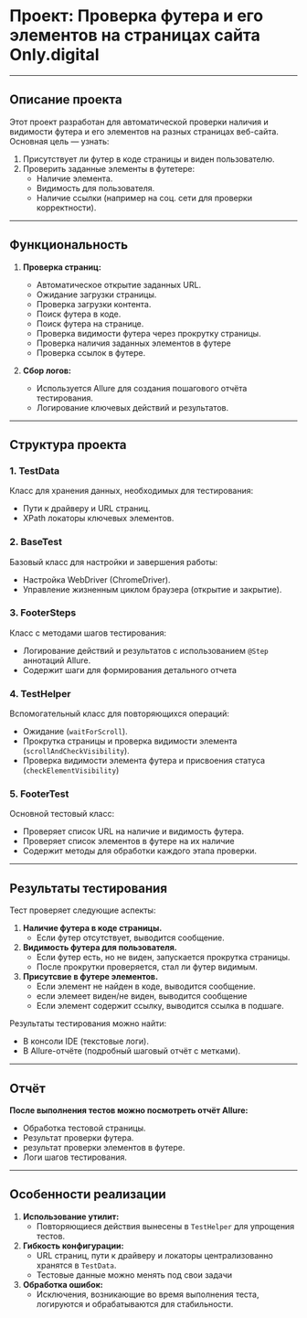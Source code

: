 
# **Проект: Проверка футера и его элементов на страницах сайта Only.digital**

---

## **Описание проекта**

Этот проект разработан для автоматической проверки наличия и видимости футера и его элементов на разных страницах веб-сайта. 
Основная цель — узнать: 

1. Присутствует ли футер в коде страницы и виден пользователю.
2. Проверить заданные элементы в футетере:  
   - Наличие элемента.  
   - Видимость для пользователя.  
   - Наличие ссылки (например на соц. сети для проверки корректности).  

---

## **Функциональность**

1. **Проверка страниц:**  
   - Автоматическое открытие заданных URL.  
   - Ожидание загрузки страницы.  
   - Проверка загрузки контента.  
   - Поиск футера в коде.  
   - Поиск футера на странице.  
   - Проверка видимости футера через прокрутку страницы.  
   - Проверка наличия заданных элементов в футере  
   - Проверка ссылок в футере.  

2. **Сбор логов:**  
   - Используется Allure для создания пошагового отчёта тестирования.  
   - Логирование ключевых действий и результатов.  

---

## **Структура проекта**

### **1. TestData**
Класс для хранения данных, необходимых для тестирования:  
- Пути к драйверу и URL страниц.  
- XPath локаторы ключевых элементов.  

### **2. BaseTest**  
Базовый класс для настройки и завершения работы:  
- Настройка WebDriver (ChromeDriver).  
- Управление жизненным циклом браузера (открытие и закрытие).  

### **3. FooterSteps**  
Класс с методами шагов тестирования:  
- Логирование действий и результатов с использованием `@Step` аннотаций Allure.  
- Содержит шаги для формирования детального отчета  

### **4. TestHelper**  
Вспомогательный класс для повторяющихся операций:  
- Ожидание (`waitForScroll`).  
- Прокрутка страницы и проверка видимости элемента (`scrollAndCheckVisibility`).  
- Проверка видимости элемента футера и присвоения статуса (`checkElementVisibility`)  

### **5. FooterTest**  
Основной тестовый класс:  
- Проверяет список URL на наличие и видимость футера.  
- Проверяет список элементов в футере на их наличие  
- Содержит методы для обработки каждого этапа проверки.  

---

## **Результаты тестирования**  

Тест проверяет следующие аспекты:  
1. **Наличие футера в коде страницы.**  
   - Если футер отсутствует, выводится сообщение.  
2. **Видимость футера для пользователя.**  
   - Если футер есть, но не виден, запускается прокрутка страницы.  
   - После прокрутки проверяется, стал ли футер видимым.  
3. **Присутсвие в футере элементов.**  
   - Если элемент не найден в коде, выводится сообщение.  
   - если элемеет виден/не виден, выводится сообщение  
   - Если элемент содержит ссылку, выводится ссылка в подшаге.  

Результаты тестирования можно найти:  
- В консоли IDE (текстовые логи).  
- В Allure-отчёте (подробный шаговый отчёт с метками).  

---

## **Отчёт**
**После выполнения тестов можно посмотреть отчёт Allure:**  
- Обработка тестовой страницы.  
- Результат проверки футера.  
- результат проверки элементов в футере.  
- Логи шагов тестирования.  

---

## **Особенности реализации**  

1. **Использование утилит:**  
   - Повторяющиеся действия вынесены в `TestHelper` для упрощения тестов.  
2. **Гибкость конфигурации:**  
   - URL страниц, пути к драйверу и локаторы централизованно хранятся в `TestData`.  
   - Тестовые данные можно менять под свои задачи  
3. **Обработка ошибок:**  
   - Исключения, возникающие во время выполнения теста, логируются и обрабатываются для стабильности.